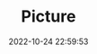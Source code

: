 ---
weight: 1
images:
- /images/edited/112.jpeg
title: Picture
date: 2022-10-24 22:59:53
tags: [luminar neo,work,person]
---
